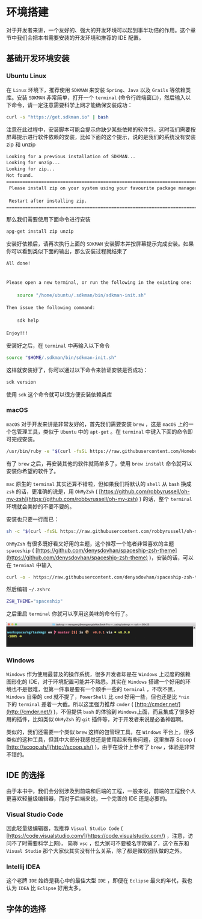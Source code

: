# 环境搭建

对于开发者来讲，一个友好的、强大的开发环境可以起到事半功倍的作用。这个章节中我们会把本书需要安装的开发环境和推荐的 IDE 配置。

## 基础开发环境安装

### Ubuntu Linux

在 `Linux` 环境下，推荐使用 `SDKMAN` 来安装 `Spring`、`Java` 以及 `Grails` 等依赖类库。安装 `SDKMAN` 非常简单，打开一个 `terminal` \(命令行终端窗口\)，然后输入以下命令，请一定注意需要科学上网才能确保安装成功：

```bash
curl -s "https://get.sdkman.io" | bash
```

注意在此过程中，安装脚本可能会提示你缺少某些依赖的软件包，这时我们需要按屏幕提示进行软件依赖的安装，比如下面的这个提示，说的是我们的系统没有安装 zip 和 unzip

```bash
Looking for a previous installation of SDKMAN...
Looking for unzip...
Looking for zip...
Not found.
======================================================================================================
 Please install zip on your system using your favourite package manager.

 Restart after installing zip.
======================================================================================================
```

那么我们需要使用下面命令进行安装

```bash
apg-get install zip unzip
```

安装好依赖后，请再次执行上面的 `SDKMAN` 安装脚本并按屏幕提示完成安装。如果你可以看到类似下面的输出，那么安装过程就结束了

```bash
All done!


Please open a new terminal, or run the following in the existing one:

    source "/home/ubuntu/.sdkman/bin/sdkman-init.sh"

Then issue the following command:

    sdk help

Enjoy!!!
```

安装好之后，在 `terminal` 中再输入以下命令

```bash
source "$HOME/.sdkman/bin/sdkman-init.sh"
```

这样就安装好了，你可以通过以下命令来验证安装是否成功：

```bash
sdk version
```

使用 `sdk` 这个命令就可以很方便安装依赖类库

### macOS

`macOS` 对于开发来讲是非常友好的，首先我们需要安装 `brew` ，这是 `macOS` 上的一个包管理工具，类似于 `Ubuntu` 中的 `apt-get` 。在 `terminal` 中键入下面的命令即可完成安装。

```bash
/usr/bin/ruby -e "$(curl -fsSL https://raw.githubusercontent.com/Homebrew/install/master/install)"
```

有了 `brew` 之后，再安装其他的软件就简单多了，使用 `brew install` 命令就可以安装你希望的软件了。

`mac` 原生的 `terminal` 其实还算不错啦，但如果我们将默认的 `shell` 从 `bash` 换成 `zsh` 的话，更准确的说是，用 `OhMyZsh`  \( [https://github.com/robbyrussell/oh-my-zsh](https://github.com/robbyrussell/oh-my-zsh) \) 的话，整个 `terminal` 环境就会美妙的不要不要的。

安装也只要一行而已：

```bash
sh -c "$(curl -fsSL https://raw.githubusercontent.com/robbyrussell/oh-my-zsh/master/tools/install.sh)"
```

`OhMyZsh` 有很多既好看又好用的主题，这个推荐一个笔者非常喜欢的主题 `spaceship` \( [https://github.com/denysdovhan/spaceship-zsh-theme](https://github.com/denysdovhan/spaceship-zsh-theme) \)，安装的话，可以在 `terminal` 中输入

```bash
curl -o - https://raw.githubusercontent.com/denysdovhan/spaceship-zsh-theme/master/install.zsh | zsh
```

然后编辑 `~/.zshrc`

```bash
ZSH_THEME="spaceship"
```

之后重启 `terminal` 你就可以享用这美味的命令行了。

![](/assets/chap_01_02_zsh_spaceship_theme)

### Windows

`Windows` 作为使用最普及的操作系统，很多开发者却是在 `Windows` 上过度的依赖图形化的 IDE，对于环境配置可能并不熟悉。其实在 `Windows` 搭建一个好用的环境也不是很难，但第一件事是要有一个顺手一些的 `terminal` ，不吹不黑，`Windows` 自带的 `cmd` 就不提了，`PowerShell` 比 `cmd` 好用一些，但也还是比 `*nix` 下的 `terminal` 差着一大截。所以这里强力推荐 `cmder` \( [http://cmder.net/](http://cmder.net/) \)，不但提供 `bash` 的体验到 `Windows`上面，而且集成了很多好用的插件，比如类似 `OhMyZsh` 的 `git` 插件等，对于开发者来说是必备神器啊。

类似的，我们还需要一个类似 `brew` 这样的包管理工具，在 `Windows` 平台上，很多类似的这种工具，但其中大部分我感觉还是使用起来有些问题，这里推荐 Scoop \( [http://scoop.sh/](http://scoop.sh/) \)，由于在设计上参考了 `brew` ，体验是非常不错的。

## IDE 的选择

由于本书中，我们会分别涉及到前端和后端的工程，一般来说，前端的工程我个人更喜欢轻量级编辑器，而对于后端来说，一个完善的 IDE 还是必要的。

### Visual Studio Code

因此轻量级编辑器，我推荐 `Visual Studio Code` \( [https://code.visualstudio.com/](https://code.visualstudio.com/) ，注意，访问不了时需要科学上网\)， 简称 `vsc` ，但大家可不要被名字欺骗了，这个东东和 `Visual Studio` 那个大家伙其实没有什么关系，除了都是微软团队做的之外。

### Intellij IDEA

这个老牌 `IDE` 始终是我心中的最佳大型 `IDE` ，即便在 `Eclipse` 最火的年代，我也认为 `IDEA` 比 `Eclipse` 好用太多。

## 字体的选择



